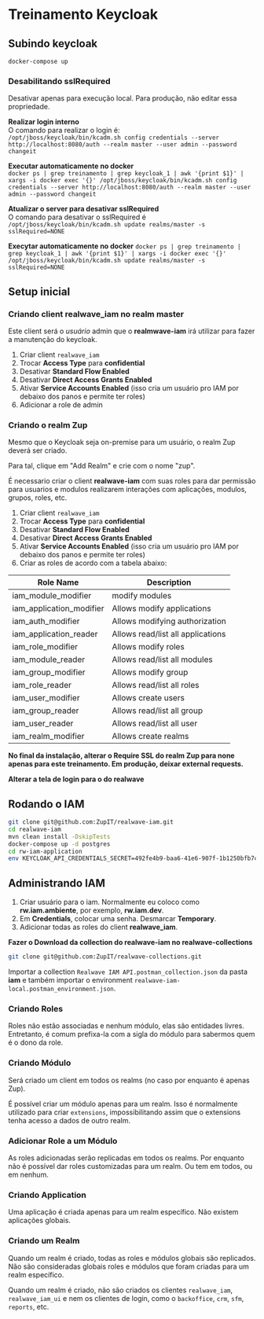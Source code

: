 # Treinamento Keycloak

## Subindo keycloak
`docker-compose up`

### Desabilitando sslRequired
Desativar apenas para execução local. Para produção, não editar essa propriedade.

**Realizar login interno**  
O comando para realizar o login é:  
`/opt/jboss/keycloak/bin/kcadm.sh config credentials --server http://localhost:8080/auth --realm master --user admin --password changeit`

**Executar automaticamente no docker**  
`docker ps | grep treinamento | grep keycloak_1 | awk '{print $1}' | xargs -i docker exec '{}' /opt/jboss/keycloak/bin/kcadm.sh config credentials --server http://localhost:8080/auth --realm master --user admin --password changeit`

**Atualizar o server para desativar sslRequired**  
O comando para desativar o sslRequired é  
`/opt/jboss/keycloak/bin/kcadm.sh update realms/master -s sslRequired=NONE`  

**Execytar automaticamente no docker**
`docker ps | grep treinamento | grep keycloak_1 | awk '{print $1}' | xargs -i docker exec '{}' /opt/jboss/keycloak/bin/kcadm.sh update realms/master -s sslRequired=NONE`

## Setup inicial
### Criando client realwave_iam no realm master
Este client será o _usuário_ admin que o **realmwave-iam** irá utilizar para fazer a manutenção do keycloak.

1. Criar client `realwave_iam`
2. Trocar **Access Type** para **confidential**
3. Desativar **Standard Flow Enabled**
4. Desativar **Direct Access Grants Enabled**
5. Ativar **Service Accounts Enabled** (isso cria um usuário pro IAM por debaixo dos panos e permite ter roles)
6. Adicionar a role de admin

### Criando o realm Zup
Mesmo que o Keycloak seja on-premise para um usuário, o realm Zup deverá ser criado.

Para tal, clique em "Add Realm" e crie com o nome "zup".

É necessario criar o client **realwave-iam** com suas roles para dar permissão para usuarios e modulos realizarem interações com aplicações, modulos, grupos, roles, etc.

1. Criar client `realwave_iam`
2. Trocar **Access Type** para **confidential**
3. Desativar **Standard Flow Enabled**
4. Desativar **Direct Access Grants Enabled**
5. Ativar **Service Accounts Enabled** (isso cria um usuário pro IAM por debaixo dos panos e permite ter roles)
6. Criar as roles de acordo com a tabela abaixo: 

|Role Name	|	Description	|
|-----------|-------------|
|iam_module_modifier		| modify modules|
|iam_application_modifier	|	Allows modify applications|
|iam_auth_modifier |	Allows modifying authorization	|
|iam_application_reader	|	Allows read/list all applications	|
|iam_role_modifier	|	Allows modify roles	|
|iam_module_reader	|	Allows read/list all modules	|
|iam_group_modifier	|	Allows modify group	|
|iam_role_reader	|	Allows read/list all roles	|
|iam_user_modifier	|	Allows create users	|
|iam_group_reader	|	Allows read/list all group	|
|iam_user_reader	|	Allows read/list all user|
|iam_realm_modifier	|	Allows create realms|



**No final da instalação, alterar o Require SSL do realm Zup para none apenas para este treinamento. Em produção, deixar external requests.**  

**Alterar a tela de login para o do realwave**  

## Rodando o IAM
```bash
git clone git@github.com:ZupIT/realwave-iam.git
cd realwave-iam
mvn clean install -DskipTests
docker-compose up -d postgres
cd rw-iam-application
env KEYCLOAK_API_CREDENTIALS_SECRET=492fe4b9-baa6-41e6-907f-1b1250bfb7c2 KEYCLOAK_CREDENTIALS_SECRET=8ac39395-7b01-49c0-aec8-935b58f14ac8 java -jar target/rw-iam-application.jar
```

## Administrando IAM
1. Criar usuário para o iam. Normalmente eu coloco como **rw.iam.ambiente**, por exemplo, **rw.iam.dev**.
2. Em **Credentials**, colocar uma senha. Desmarcar **Temporary**.
3. Adicionar todas as roles do client **realwave_iam**.

**Fazer o Download da collection do realwave-iam no realwave-collections**
```bash
git clone git@github.com:ZupIT/realwave-collections.git
```
Importar a collection `Realwave IAM API.postman_collection.json` da pasta **iam** e também importar o environment `realwave-iam-local.postman_environment.json`.

### Criando Roles
Roles não estão associadas e nenhum módulo, elas são entidades livres. Entretanto, é comum prefixa-la com a sigla do módulo para sabermos quem é o dono da role.

### Criando Módulo
Será criado um client em todos os realms (no caso por enquanto é apenas Zup).

É possível criar um módulo apenas para um realm. Isso é normalmente utilizado para criar `extensions`, impossibilitando assim que o extensions tenha acesso a dados de outro realm.

### Adicionar Role a um Módulo
As roles adicionadas serão replicadas em todos os realms. Por enquanto não é possível dar roles customizadas para um realm. Ou tem em todos, ou em nenhum.

### Criando Application
Uma aplicação é criada apenas para um realm específico. Não existem aplicações globais.

### Criando um Realm
Quando um realm é criado, todas as roles e módulos globais são replicados. Não são consideradas globais roles e módulos que foram criadas para um realm específico.

Quando um realm é criado, não são criados os clientes `realwave_iam`, `realwave_iam_ui` e nem os clientes de login, como o `backoffice`, `crm`, `sfm`, `reports`, etc.
